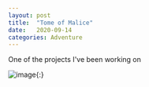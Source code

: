 ```yaml
---
layout: post
title:  "Tome of Malice"
date:   2020-09-14
categories: Adventure
---
```

One of the projects I've been working on

![image](/assets/img/character_select.png){:}
